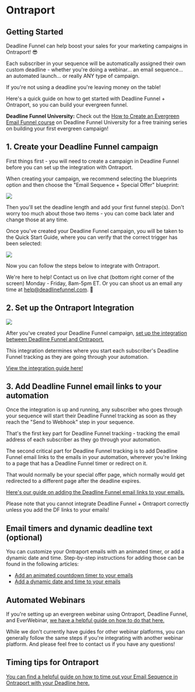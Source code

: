 # Ontraport

## Getting Started

Deadline Funnel can help boost your sales for your marketing campaigns in Ontraport! 😎

Each subscriber in your sequence will be automatically assigned their own custom deadline - whether you're doing a webinar... an email sequence... an automated launch... or really ANY type of campaign.

If you're not using a deadline you're leaving money on the table!

Here's a quick guide on how to get started with Deadline Funnel + Ontraport, so you can build your evergreen funnel.

**Deadline Funnel University:** Check out the [How to Create an Evergreen Email Funnel course](https://university.deadlinefunnel.com/courses/evergreen) on Deadline Funnel University for a free training series on building your first evergreen campaign!

## 1. Create your Deadline Funnel campaign

First things first - you will need to create a campaign in Deadline Funnel before you can set up the integration with Ontraport.

When creating your campaign, we recommend selecting the blueprints option and then choose the "Email Sequence + Special Offer" blueprint:

![](https://d33v4339jhl8k0.cloudfront.net/docs/assets/53974d6ce4b0c76107b109d1/images/5dfd10952c7d3a7e9ae5636c/file-4mxM9o3U2U.png)

Then you'll set the deadline length and add your first funnel step\(s\). Don't worry too much about those two items - you can come back later and change those at any time.

Once you've created your Deadline Funnel campaign, you will be taken to the Quick Start Guide, where you can verify that the correct trigger has been selected:

![](https://d33v4339jhl8k0.cloudfront.net/docs/assets/53974d6ce4b0c76107b109d1/images/5dfd11032c7d3a7e9ae56377/file-Y7B45ZIrXI.png)

Now you can follow the steps below to integrate with Ontraport.

We're here to help! Contact us on live chat \(bottom right corner of the screen\) Monday - Friday, 8am-5pm ET. Or you can shoot us an email any time at help@deadlinefunnel.com. 🙂

## 2. Set up the Ontraport Integration

![](https://d33v4339jhl8k0.cloudfront.net/docs/assets/53974d6ce4b0c76107b109d1/images/5d4097cf0428634786759e46/file-262AxBEm5L.jpg)

After you've created your Deadline Funnel campaign, [set up the integration between Deadline Funnel and Ontraport.](https://documentation.deadlinefunnel.com/article/251-how-to-%20integrate-deadline-funnel-with-ontraport-api)

This integration determines where you start each subscriber's Deadline Funnel tracking as they are going through your automation.

[View the integration guide here!](https://documentation.deadlinefunnel.com/article/251-how-to-integrate-%20deadline-funnel-with-ontraport-api)

## 3. Add Deadline Funnel email links to your automation

Once the integration is up and running, any subscriber who goes through your sequence will start their Deadline Funnel tracking as soon as they reach the "Send to Webhook" step in your sequence.

That's the first key part for Deadline Funnel tracking - tracking the email address of each subscriber as they go through your automation.

The second critical part for Deadline Funnel tracking is to add Deadline Funnel email links to the emails in your automation, wherever you're linking to a page that has a Deadline Funnel timer or redirect on it.

That would normally be your special offer page, which normally would get redirected to a different page after the deadline expires.

[Here's our guide on adding the Deadline Funnel email links to your emails. ](https://documentation.deadlinefunnel.com/article/16-expiring-links)

Please note that you cannot integrate Deadline Funnel + Ontraport correctly unless you add the DF links to your emails!

## Email timers and dynamic deadline text \(optional\)

You can customize your Ontraport emails with an animated timer, or add a dynamic date and time. Step-by-step instructions for adding those can be found in the following articles:

* [Add an animated countdown timer to your emails](https://documentation.deadlinefunnel.com/article/253-how-to-add-email-countdown-code-to-ontraport)
* [Add a dynamic date and time to your emails](https://documentation.deadlinefunnel.com/article/504-how-to-add-a-dynamic-date-and-time-to-ontraport-email)

## Automated Webinars

If you're setting up an evergreen webinar using Ontraport, Deadline Funnel, and EverWebinar, [we have a helpful guide on how to do that here.](https://documentation.deadlinefunnel.com/article/500-how-to-integrate-%20everwebinar-with-deadline-funnel-ontraport-new)

While we don't currently have guides for other webinar platforms, you can generally follow the same steps if you're integrating with another webinar platform. And please feel free to contact us if you have any questions!

## Timing tips for Ontraport

[You can find a helpful guide on how to time out your Email Sequence in Ontraport with your Deadline here.](https://documentation.deadlinefunnel.com/article/612-how-to-time-your-%20ontraport-campaign-with-your-deadline-funnel-campaign)

